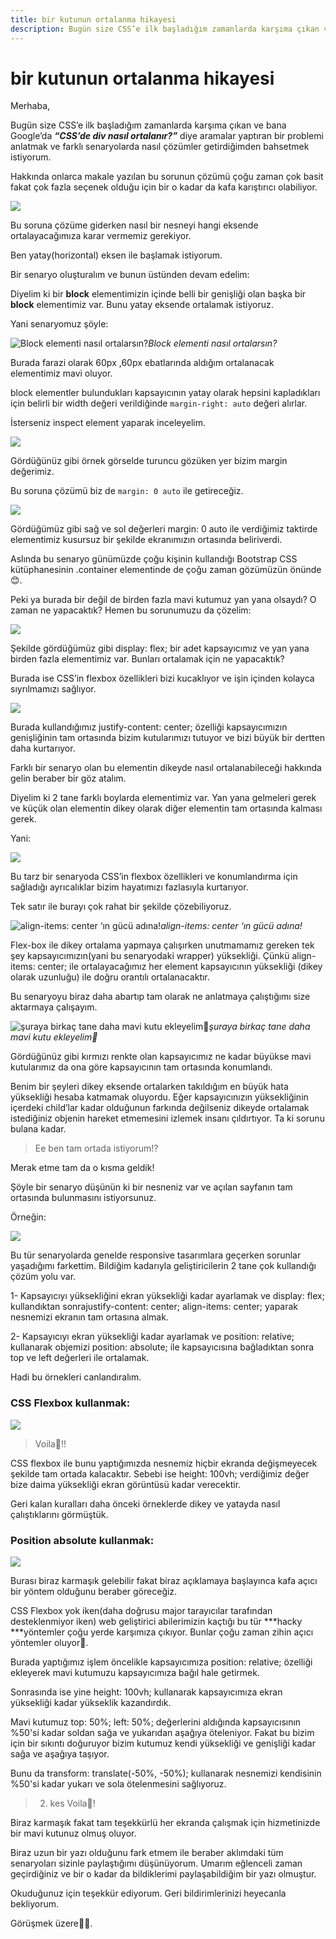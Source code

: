 ```yaml
---
title: bir kutunun ortalanma hikayesi
description: Bugün size CSS’e ilk başladığım zamanlarda karşıma çıkan ve bana Google’da ***“CSS’de div nasıl ortalanır?”*** diye aramalar yaptıran bir problemi anlatmak ve farklı senaryolarda nasıl çözümler getirdiğimden bahsetmek istiyorum.
---
```

# bir kutunun ortalanma hikayesi

Merhaba,

Bugün size CSS’e ilk başladığım zamanlarda karşıma çıkan ve bana Google’da ***“CSS’de div nasıl ortalanır?”*** diye aramalar yaptıran bir problemi anlatmak ve farklı senaryolarda nasıl çözümler getirdiğimden bahsetmek istiyorum.

Hakkında onlarca makale yazılan bu sorunun çözümü çoğu zaman çok basit fakat çok fazla seçenek olduğu için bir o kadar da kafa karıştırıcı olabiliyor.

![](https://cdn-images-1.medium.com/max/2000/1*TyhgSUIA2j1g9stsObsjMQ.png)

Bu soruna çözüme giderken nasıl bir nesneyi hangi eksende ortalayacağımıza karar vermemiz gerekiyor.

Ben yatay(horizontal) eksen ile başlamak istiyorum.

Bir senaryo oluşturalım ve bunun üstünden devam edelim:

Diyelim ki bir **block** elementimizin içinde belli bir genişliği olan başka bir **block** elementimiz var. Bunu yatay eksende ortalamak istiyoruz.

Yani senaryomuz şöyle:

![Block elementi nasıl ortalarsın?](https://cdn-images-1.medium.com/max/2000/1*8FQPJpw-k6K34KisM2EHhw.png)*Block elementi nasıl ortalarsın?*

Burada farazi olarak 60px ,60px ebatlarında aldığım ortalanacak elementimiz mavi oluyor.

block elementler bulundukları kapsayıcının yatay olarak hepsini kapladıkları için belirli bir width değeri verildiğinde `margin-right: auto` değeri alırlar.

İsterseniz inspect element yaparak inceleyelim.

![](https://cdn-images-1.medium.com/max/2000/1*w-7aubbCGn8JDQh3d2pe1A.png)

Gördüğünüz gibi örnek görselde turuncu gözüken yer bizim margin değerimiz.

Bu soruna çözümü biz de `margin: 0 auto` ile getireceğiz.

![](https://cdn-images-1.medium.com/max/2000/1*cIWZCjmRKj4Tap_Z3lhesA.png)

Gördüğümüz gibi sağ ve sol değerleri margin: 0 auto ile verdiğimiz taktirde elementimiz kusursuz bir şekilde ekranımızın ortasında beliriverdi.

Aslında bu senaryo günümüzde çoğu kişinin kullandığı Bootstrap CSS kütüphanesinin .container elementinde de çoğu zaman gözümüzün önünde 😊.

Peki ya burada bir değil de birden fazla mavi kutumuz yan yana olsaydı? O zaman ne yapacaktık? Hemen bu sorunumuzu da çözelim:

![](https://cdn-images-1.medium.com/max/2000/1*aUpDYZa0Zu-Xd0bUcNwVNA.png)

Şekilde gördüğümüz gibi display: flex; bir adet kapsayıcımız ve yan yana birden fazla elementimiz var. Bunları ortalamak için ne yapacaktık?

Burada ise CSS’in flexbox özellikleri bizi kucaklıyor ve işin içinden kolayca sıyrılmamızı sağlıyor.

![](https://cdn-images-1.medium.com/max/2000/1*AZJJwYnm2-9N3UJYer9_pw.png)

Burada kullandığımız justify-content: center; özelliği kapsayıcımızın genişliğinin tam ortasında bizim kutularımızı tutuyor ve bizi büyük bir dertten daha kurtarıyor.

Farklı bir senaryo olan bu elementin dikeyde nasıl ortalanabileceği hakkında gelin beraber bir göz atalım.

Diyelim ki 2 tane farklı boylarda elementimiz var. Yan yana gelmeleri gerek ve küçük olan elementin dikey olarak diğer elementin tam ortasında kalması gerek.

Yani:

![](https://cdn-images-1.medium.com/max/2000/1*LP16cRiqazYVSqOosVZ3og.png)

Bu tarz bir senaryoda CSS’in flexbox özellikleri ve konumlandırma için sağladığı ayrıcalıklar bizim hayatımızı fazlasıyla kurtarıyor.

Tek satır ile burayı çok rahat bir şekilde çözebiliyoruz.

![align-items: center ‘ın gücü adına!](https://cdn-images-1.medium.com/max/2000/1*6HJSHjg-XdjLPwLWMkgFLA.png)*align-items: center ‘ın gücü adına!*

Flex-box ile dikey ortalama yapmaya çalışırken unutmamamız gereken tek şey kapsayıcımızın(yani bu senaryodaki wrapper) yüksekliği. Çünkü align-items: center; ile ortalayacağımız her element kapsayıcının yüksekliği (dikey olarak uzunluğu) ile doğru orantılı ortalanacaktır.

Bu senaryoyu biraz daha abartıp tam olarak ne anlatmaya çalıştığımı size aktarmaya çalışayım.

![şuraya birkaç tane daha mavi kutu ekleyelim🎨](https://cdn-images-1.medium.com/max/2000/1*s3CSAl2neRf5O3QwuolEWw.png)*şuraya birkaç tane daha mavi kutu ekleyelim🎨*

Gördüğünüz gibi kırmızı renkte olan kapsayıcımız ne kadar büyükse mavi kutularımız da ona göre kapsayıcının tam ortasında konumlandı.

Benim bir şeyleri dikey eksende ortalarken takıldığım en büyük hata yüksekliği hesaba katmamak oluyordu. Eğer kapsayıcınızın yüksekliğinin içerdeki child’lar kadar olduğunun farkında değilseniz dikeyde ortalamak istediğiniz objenin hareket etmemesini izlemek insanı çıldırtıyor. Ta ki sorunu bulana kadar.
> Ee ben tam ortada istiyorum!?

Merak etme tam da o kısma geldik!

Şöyle bir senaryo düşünün ki bir nesneniz var ve açılan sayfanın tam ortasında bulunmasını istiyorsunuz.

Örneğin:

![](https://cdn-images-1.medium.com/max/2000/1*RbCTMc6YzgqPC3YJlLIUDQ.gif)

Bu tür senaryolarda genelde responsive tasarımlara geçerken sorunlar yaşadığımı farkettim. Bildiğim kadarıyla geliştiricilerin 2 tane çok kullandığı çözüm yolu var.

1- Kapsayıcıyı yüksekliğini ekran yüksekliği kadar ayarlamak ve display: flex; kullandıktan sonrajustify-content: center; align-items: center; yaparak nesnemizi ekranın tam ortasına almak.

2- Kapsayıcıyı ekran yüksekliği kadar ayarlamak ve position: relative; kullanarak objemizi position: absolute; ile kapsayıcısına bağladıktan sonra top ve left değerleri ile ortalamak.

Hadi bu örnekleri canlandıralım.

### CSS Flexbox kullanmak:

![](https://cdn-images-1.medium.com/max/2000/1*4u06j5RgCde6x9s3GkjzSA.png)
> Voila🎉!!

CSS flexbox ile bunu yaptığımızda nesnemiz hiçbir ekranda değişmeyecek şekilde tam ortada kalacaktır. Sebebi ise height: 100vh; verdiğimiz değer bize daima yüksekliği ekran görüntüsü kadar verecektir.

Geri kalan kuralları daha önceki örneklerde dikey ve yatayda nasıl çalıştıklarını görmüştük.

### Position absolute kullanmak:

![](https://cdn-images-1.medium.com/max/2000/1*VyG9ciDS6ghxS4JOLl5U_Q.png)

Burası biraz karmaşık gelebilir fakat biraz açıklamaya başlayınca kafa açıcı bir yöntem olduğunu beraber göreceğiz.

CSS Flexbox yok iken(daha doğrusu major tarayıcılar tarafından desteklenmiyor iken) web geliştirici abilerimizin kaçtığı bu tür ***hacky ***yöntemler çoğu yerde karşımıza çıkıyor. Bunlar çoğu zaman zihin açıcı yöntemler oluyor🤯.

Burada yaptığımız işlem öncelikle kapsayıcımıza position: relative; özelliği ekleyerek mavi kutumuzu kapsayıcımıza bağıl hale getirmek.

Sonrasında ise yine height: 100vh; kullanarak kapsayıcımıza ekran yüksekliği kadar yükseklik kazandırdık.

Mavi kutumuz top: 50%; left: 50%; değerlerini aldığında kapsayıcısının %50'si kadar soldan sağa ve yukarıdan aşağıya öteleniyor. Fakat bu bizim için bir sıkıntı doğuruyor bizim kutumuz kendi yüksekliği ve genişliği kadar sağa ve aşağıya taşıyor.

Bunu da transform: translate(-50%, -50%); kullanarak nesnemizi kendisinin %50'si kadar yukarı ve sola ötelenmesini sağlıyoruz.
> 2. kes Voila🎉!

Biraz karmaşık fakat tam teşekkürlü her ekranda çalışmak için hizmetinizde bir mavi kutunuz olmuş oluyor.

Biraz uzun bir yazı olduğunu fark etmem ile beraber aklımdaki tüm senaryoları sizinle paylaştığımı düşünüyorum. Umarım eğlenceli zaman geçirdiğiniz ve bir o kadar da bildiklerimi paylaşabildiğim bir yazı olmuştur.

Okuduğunuz için teşekkür ediyorum. Geri bildirimlerinizi heyecanla bekliyorum.

Görüşmek üzere👋👋.
